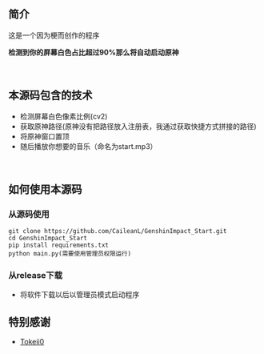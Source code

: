 ## 简介

这是一个因为梗而创作的程序

**检测到你的屏幕白色占比超过90%那么将自动启动原神**

<br/>

## 本源码包含的技术

- 检测屏幕白色像素比例(cv2)
- 获取原神路径(原神没有把路径放入注册表，我通过获取快捷方式拼接的路径)
- 将原神窗口置顶
- 随后播放你想要的音乐（命名为start.mp3）

<br/>

## 如何使用本源码

### 从源码使用

```
git clone https://github.com/CaileanL/GenshinImpact_Start.git
cd GenshinImpact_Start
pip install requirements.txt
python main.py(需要使用管理员权限运行)
```

### 从release下载

- 将软件下载以后以管理员模式启动程序

## 特别感谢

- [Tokeii0](https://github.com/Tokeii0)
